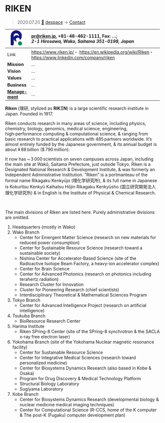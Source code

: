 # RIKEN
> 2020.07.20 [🚀](../index/index.md) [despace](index.md) → [Contact](contact.md)

|[![](f/con/r/riken_logo1_thumb.png)](f/con/r/riken_logo1.png)|<pr@riken.jp>, +81-48-462-1111, Fax: …;<br> *2-1 Hirosawa, Wako, Saitama 351-0198, Japan*|
|:--|:--|
|Link|<https://www.riken.jp/>・ <https://en.wikipedia.org/wiki/Riken>・ <https://www.linkedin.com/company/riken>|
|**Mission**|…|
|**Vision**|…|
|**Values**|…|
|**Business**|…|
|**[Manage-<br>ment](mgmt.md)**|…|

**Riken** (理研, stylized as **RIKΞN**) is a large scientific research institute in Japan. Founded in 1917.

Riken conducts research in many areas of science, including physics, chemistry, biology, genomics, medical science, engineering, high‑performance computing & computational science, & ranging from basic research to practical applications with 485 partners worldwide. It’s almost entirely funded by the Japanese government, & its annual budget is about ¥ 88 billion ($ 790 million).

It now has ~ 3 000 scientists on seven campuses across Japan, including the main site at Wakō, Saitama Prefecture, just outside Tokyo. Riken is a Designated National Research & Development Institute, & was formerly an Independent Administrative Institution. “Riken” is a portmanteau of the formal name Rikagaku Kenkyūjo (理化学研究所), & its full name in Japanese is Kokuritsu Kenkyū Kaihatsu Hōjin Rikagaku Kenkyūsho (国立研究開発法人理化学研究所) & in English is the Institute of Physical & Chemical Research.

<p style="page-break-after:always"> </p>

The main divisions of Riken are listed here. Purely administrative divisions are omitted.

   1. Headquarters (mostly in Wako)
   1. Wako Branch
      - Center for Emergent Matter Science (research on new materials for reduced power consumption)
      - Center for Sustainable Resource Science (research toward a sustainable society)
      - Nishina Center for Accelerator-Based Science (site of the Radioactive Isotope Beam Factory, a heavy-ion accelerator complex)
      - Center for Brain Science
      - Center for Advanced Photonics (research on photonics including terahertz radiation)
      - Research Cluster for Innovation
      - Cluster for Pioneering Research (chief scientists)
      - Interdisciplinary Theoretical & Mathematical Sciences Program
   1. Tokyo Branch
      - Center for Advanced Intelligence Project (research on artificial intelligence)
   1. Tsukuba Branch
      - BioResource Research Center
   1. Harima Institute
      - Riken SPring-8 Center (site of the SPring-8 synchrotron & the SACLA x-ray free electron laser)
   1. Yokohama Branch (site of the Yokohama Nuclear magnetic resonance facility)
      - Center for Sustainable Resource Science
      - Center for Integrative Medical Sciences (research toward personalized medicine)
      - Center for Biosystems Dynamics Research (also based in Kobe & Osaka)
      - Program for Drug Discovery & Medical Technology Platform
      - Structural Biology Laboratory
      - Sugiyama Laboratory
   1. Kobe Branch
      - Center for Biosystems Dynamics Research (developmental biology & nuclear medicine medical imaging techniques)
      - Center for Computational Science (R-CCS, home of the K computer & The post-K (Fugaku) computer development plan)
